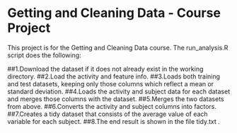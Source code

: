 # Getting and Cleaning Data - Course Project

This project is for the Getting and Cleaning Data course. The run_analysis.R script does the following:

##1.Download the dataset if it does not already exist in the working directory.
##2.Load the activity and feature info.
##3.Loads both training and test datasets, keeping only those columns which reflect a mean or standard deviation.
##4.Loads the activity and subject data for each dataset and merges those columns with the dataset.
##5.Merges the two datasets from above.
##6.Converts the  activity  and  subject columns into factors.
##7.Creates a tidy dataset that consists of the average value of each variable for each subject.
##8.The end result is shown in the file  tidy.txt .

